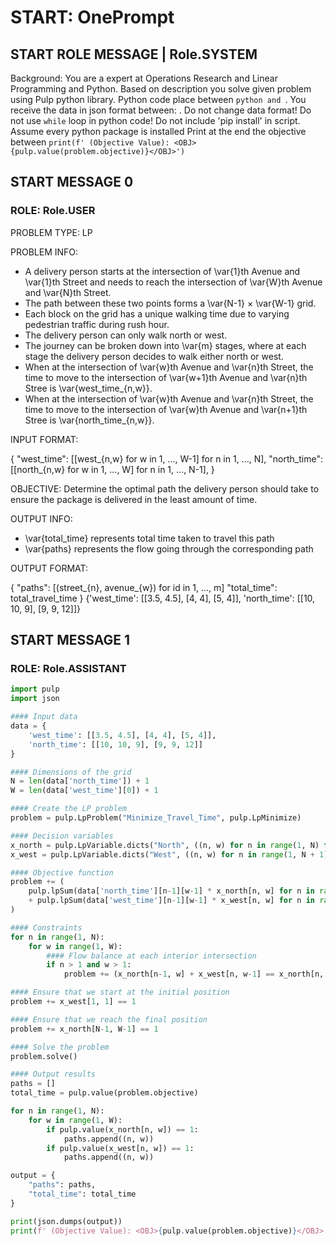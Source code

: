 # START: OnePrompt 
## START ROLE MESSAGE | Role.SYSTEM 
Background: You are a expert at Operations Research and Linear Programming and Python. Based on description you solve given problem using Pulp python library. Python code place between ```python and ```. You receive the data in json format between: <DATA></DATA>. Do not change data format! Do not use `while` loop in python code! Do not include 'pip install' in script. Assume every python package is installed Print at the end the objective between <OBJ></OBJ> `print(f' (Objective Value): <OBJ>{pulp.value(problem.objective)}</OBJ>')`  
## START MESSAGE 0 
### ROLE: Role.USER
<DESCRIPTION>
PROBLEM TYPE: LP

PROBLEM INFO:

- A delivery person starts at the intersection of \var{1}th Avenue and \var{1}th Street and needs to reach the intersection of \var{W}th Avenue and \var{N}th Street.
- The path between these two points forms a \var{N-1} × \var{W-1} grid.
- Each block on the grid has a unique walking time due to varying pedestrian traffic during rush hour.
- The delivery person can only walk north or west.
- The journey can be broken down into \var{m} stages, where at each stage the delivery person decides to walk either north or west.
- When at the intersection of \var{w}th Avenue and \var{n}th Street, the time to move to the intersection of \var{w+1}th Avenue and \var{n}th Stree is \var{west_time_{n,w}}.
- When at the intersection of \var{w}th Avenue and \var{n}th Street, the time to move to the intersection of \var{w}th Avenue and \var{n+1}th Stree is \var{north_time_{n,w}}.

INPUT FORMAT:

{
    "west_time": [[west_{n,w} for w in 1, ..., W-1] for n in 1, ..., N],
    "north_time": [[north_{n,w} for w in 1, ..., W] for n in 1, ..., N-1],
}

OBJECTIVE: Determine the optimal path the delivery person should take to ensure the package is delivered in the least amount of time.

OUTPUT INFO:

- \var{total_time} represents total time taken to travel this path
- \var{paths} represents the flow going through the corresponding path

OUTPUT FORMAT:

{
    "paths": [(street_{n}, avenue_{w}) for id in 1, ..., m]
    "total_time": total_travel_time
}
</DESCRIPTION>
<DATA>
{'west_time': [[3.5, 4.5], [4, 4], [5, 4]], 'north_time': [[10, 10, 9], [9, 9, 12]]}</DATA>


## START MESSAGE 1 
### ROLE: Role.ASSISTANT
```python
import pulp
import json

#### Input data
data = {
    'west_time': [[3.5, 4.5], [4, 4], [5, 4]],
    'north_time': [[10, 10, 9], [9, 9, 12]]
}

#### Dimensions of the grid
N = len(data['north_time']) + 1
W = len(data['west_time'][0]) + 1

#### Create the LP problem
problem = pulp.LpProblem("Minimize_Travel_Time", pulp.LpMinimize)

#### Decision variables
x_north = pulp.LpVariable.dicts("North", ((n, w) for n in range(1, N) for w in range(1, W)), cat='Binary')
x_west = pulp.LpVariable.dicts("West", ((n, w) for n in range(1, N + 1) for w in range(1, W)), cat='Binary')

#### Objective function
problem += (
    pulp.lpSum(data['north_time'][n-1][w-1] * x_north[n, w] for n in range(1, N) for w in range(1, W))
    + pulp.lpSum(data['west_time'][n-1][w-1] * x_west[n, w] for n in range(1, N + 1) for w in range(1, W))
)

#### Constraints
for n in range(1, N):
    for w in range(1, W):
        #### Flow balance at each interior intersection
        if n > 1 and w > 1:
            problem += (x_north[n-1, w] + x_west[n, w-1] == x_north[n, w] + x_west[n, w])

#### Ensure that we start at the initial position
problem += x_west[1, 1] == 1

#### Ensure that we reach the final position
problem += x_north[N-1, W-1] == 1

#### Solve the problem
problem.solve()

#### Output results
paths = []
total_time = pulp.value(problem.objective)

for n in range(1, N):
    for w in range(1, W):
        if pulp.value(x_north[n, w]) == 1:
            paths.append((n, w))
        if pulp.value(x_west[n, w]) == 1:
            paths.append((n, w))

output = {
    "paths": paths,
    "total_time": total_time
}

print(json.dumps(output))
print(f' (Objective Value): <OBJ>{pulp.value(problem.objective)}</OBJ>')
```

